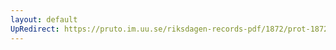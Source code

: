 ```yaml
---
layout: default
UpRedirect: https://pruto.im.uu.se/riksdagen-records-pdf/1872/prot-1872--ak--118.pdf
---
```


